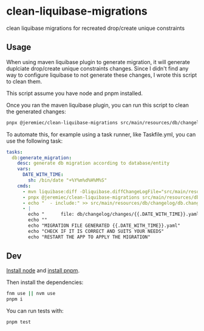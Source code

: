 # clean-liquibase-migrations

clean liquibase migrations for recreated drop/create unique constraints

## Usage

When using maven liquibase plugin to generate migration, it will generate duplciate drop/create unique constraints changes. Since I didn't find any way to configure liquibase to not generate these changes, I wrote this script to clean them.

This script assume you have node and pnpm installed.

Once you ran the maven liquibase plugin, you can run this script to clean the generated changes:

```sh
pnpx @jeremiec/clean-liquibase-migrations src/main/resources/db/changelog/changes/20210923154900.yaml
```

To automate this, for example using a task runner, like Taskfile.yml, you can use the following task:

```yml
tasks:
  db:generate_migration:
    desc: generate db migration according to database/entity
    vars:
      DATE_WITH_TIME:
        sh: /bin/date "+%Y%m%d%H%M%S"
    cmds:
      - mvn liquibase:diff -Dliquibase.diffChangeLogFile="src/main/resources/db/changelog/changes/{{.DATE_WITH_TIME}}.yaml"
      - pnpx @jeremiec/clean-liquibase-migrations src/main/resources/db/changelog/changes/{{.DATE_WITH_TIME}}.yaml
      - echo "  - include:" >> src/main/resources/db/changelog/db.changelog-master.yaml
      - |
        echo "      file: db/changelog/changes/{{.DATE_WITH_TIME}}.yaml" >> src/main/resources/db/changelog/db.changelog-master.yaml
        echo ""
        echo "MIGRATION FILE GENERATED {{.DATE_WITH_TIME}}.yaml"
        echo "CHECK IF IT IS CORRECT AND SUITS YOUR NEEDS"
        echo "RESTART THE APP TO APPLY THE MIGRATION"
```

## Dev

[Install node](https://github.com/Schniz/fnm#installation) and [install pnpm](https://pnpm.io/installation).

Then install the dependencies:

```sh
fnm use || nvm use
pnpm i
```

You can run tests with:

```sh
pnpm test
```
